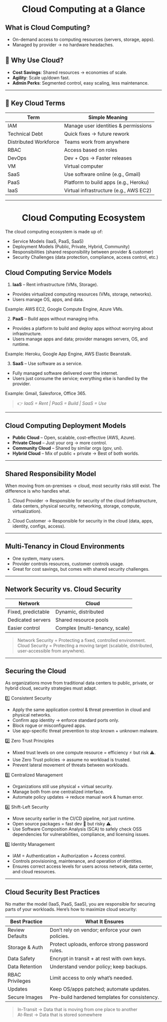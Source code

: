 <h1 align="center">Cloud Computing at a Glance</h1>

## What is Cloud Computing?
- On-demand access to computing resources (servers, storage, apps).
- Managed by provider → no hardware headaches.

## 🚀 Why Use Cloud?
- **Cost Savings**: Shared resources → economies of scale.
- **Agility**: Scale up/down fast.
- **Admin Perks**: Segmented control, easy scaling, less maintenance.

---

## 🧱 Key Cloud Terms

| Term               | Simple Meaning                             |
|--------------------|--------------------------------------------|
| IAM                | Manage user identities & permissions      |
| Technical Debt     | Quick fixes → future rework               |
| Distributed Workforce | Teams work from anywhere               |
| RBAC               | Access based on roles                     |
| DevOps             | Dev + Ops → Faster releases               |
| VM                 | Virtual computer                           |
| SaaS               | Use software online (e.g., Gmail)         |
| PaaS               | Platform to build apps (e.g., Heroku)     |
| IaaS               | Virtual infrastructure (e.g., AWS EC2)    |

---


<h1 align="center">Cloud Computing Ecosystem</h1>

The cloud computing ecosystem is made up of:
- Service Models (IaaS, PaaS, SaaS)
- Deployment Models (Public, Private, Hybrid, Community)
- Responsibilities (shared responsibility between provider & customer)
- Security Challenges (data protection, compliance, access control, etc.)




## Cloud Computing Service Models
1. **IaaS** – Rent infrastructure (VMs, Storage).

- Provides virtualized computing resources (VMs, storage, networks).
- Users manage OS, apps, and data.

Example: AWS EC2, Google Compute Engine, Azure VMs.


2. **PaaS** – Build apps without managing infra.

- Provides a platform to build and deploy apps without worrying about infrastructure.
- Users manage apps and data; provider manages servers, OS, and runtime.

Example: Heroku, Google App Engine, AWS Elastic Beanstalk.


3. **SaaS** – Use software as a service.

- Fully managed software delivered over the internet.
- Users just consume the service; everything else is handled by the provider.

Example: Gmail, Salesforce, Office 365.

> 👉 _IaaS = Rent | PaaS = Build | SaaS = Use_

---

## Cloud Computing Deployment Models

- **Public Cloud** – Open, scalable, cost-effective (AWS, Azure).
- **Private Cloud** – Just your org → more control.
- **Community Cloud** – Shared by similar orgs (gov, uni).
- **Hybrid Cloud** – Mix of public + private → Best of both worlds.

---

## Shared Responsibility Model

When moving from on-premises → cloud, most security risks still exist. The difference is who handles what.

1. Cloud Provider → Responsible for security of the cloud (infrastructure, data centers, physical security, networking, storage, compute, virtualization).

2. Cloud Customer → Responsible for security in the cloud (data, apps, identity, configs, access).

---

## Multi-Tenancy in Cloud Environments

- One system, many users.
- Provider controls resources, customer controls usage.
- Great for cost savings, but comes with shared security challenges.

---

## Network Security vs. Cloud Security 

| Network               | Cloud                          |
|-----------------------|--------------------------------|
| Fixed, predictable     | Dynamic, distributed          |
| Dedicated servers      | Shared resource pools         |
| Easier control         | Complex (multi-tenancy, scale)|


> Network Security = Protecting a fixed, controlled environment. <br>
> Cloud Security = Protecting a moving target (scalable, distributed, user-accessible from anywhere).

---

## Securing the Cloud

As organizations move from traditional data centers to public, private, or hybrid cloud, security strategies must adapt.

1️⃣ Consistent Security

- Apply the same application control & threat prevention in cloud and physical networks.
- Confirm app identity → enforce standard ports only.
- Block rogue or misconfigured apps.
- Use app-specific threat prevention to stop known + unknown malware.

2️⃣ Zero Trust Principles

- Mixed trust levels on one compute resource = efficiency ⚡ but risk ⚠️.
- Use Zero Trust policies → assume no workload is trusted.
- Prevent lateral movement of threats between workloads.

3️⃣ Centralized Management

- Organizations still use physical + virtual security.
- Manage both from one centralized interface.
- Automate policy updates → reduce manual work & human error.

4️⃣ Shift-Left Security

- Move security earlier in the CI/CD pipeline, not just runtime.
- Open source packages = fast dev 🚀 but risky ⚠️.
- Use Software Composition Analysis (SCA) to safely check OSS dependencies for vulnerabilities, compliance, and licensing issues.

5️⃣ Identity Management

- IAM = Authentication + Authorization + Access control.
- Controls provisioning, maintenance, and operation of identities.
- Ensures correct access levels for users across network, data center, and cloud resources.


---

## Cloud Security Best Practices

No matter the model (IaaS, PaaS, SaaS), you are responsible for securing parts of your workloads.
Here’s how to maximize cloud security:

| **Best Practice** | **What It Ensures**                              |
| ----------------- | ------------------------------------------------ |
| Review Defaults   | Don’t rely on vendor; enforce your own policies. |
| Storage & Auth    | Protect uploads, enforce strong password rules.  |
| Data Safety       | Encrypt in transit + at rest with own keys.      |
| Data Retention    | Understand vendor policy; keep backups.          |
| RBAC Privileges   | Limit access to only what’s needed.              |
| Updates           | Keep OS/apps patched; automate updates.          |
| Secure Images     | Pre-build hardened templates for consistency.    |

> In-Transit → Data that is moving from one place to another <br>
> At-Rest → Data that is stored somewhere
